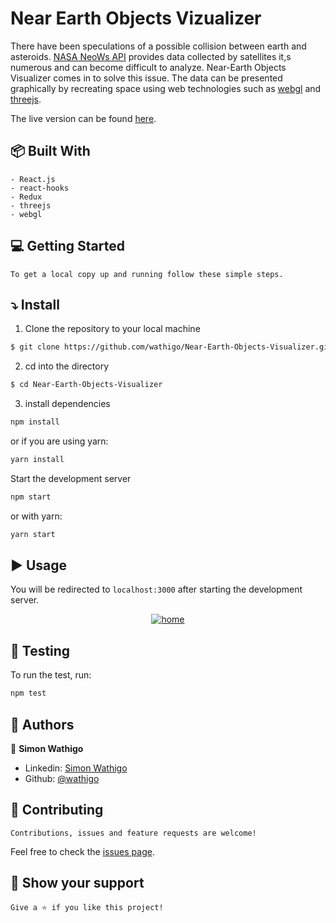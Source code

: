 # Near Earth Objects Vizualizer
There have been speculations of a possible collision between earth and asteroids. [NASA NeoWs API](https://api.nasa.gov/neo/?api_key=DEMO_KEY) provides data collected by satellites it,s numerous and can become difficult to analyze. Near-Earth Objects Visualizer comes in to solve this issue. The data can be presented graphically by recreating space using web technologies such as [webgl](https://get.webgl.org/) and [threejs](https://threejs.org/).

The live version can be found [here](#).

## :package: Built With

    - React.js
    - react-hooks
    - Redux
    - threejs
    - webgl

## :computer: Getting Started

    To get a local copy up and running follow these simple steps.

## :arrow_heading_down: Install

1) Clone the repository to your local machine
```sh
$ git clone https://github.com/wathigo/Near-Earth-Objects-Visualizer.git
```

2) cd into the directory
```sh
$ cd Near-Earth-Objects-Visualizer
```

3) install dependencies 
```sh
npm install
```
or if you are using yarn:
```sh
yarn install
```

Start the development server
```sh
npm start
```
or with yarn:
```sh
yarn start
```

## :arrow_forward: Usage

You will be redirected to `localhost:3000` after starting the development server.
<p align="center">
<a href="#">
    <img src="./public/assets/space.gif" alt="home">
  </a>
</p>

## :vertical_traffic_light: Testing
To run the test, run:
```sh
npm test
```


## :busts_in_silhouette: Authors

👤 **Simon Wathigo**

- Linkedin: [Simon Wathigo](https://www.linkedin.com/in/simon-wathigo/)
- Github: [@wathigo](https://github.com/wathigo)

## 🤝 Contributing

    Contributions, issues and feature requests are welcome!

Feel free to check the [issues page](../../issues).

## :star2: Show your support

    Give a ⭐️ if you like this project!

